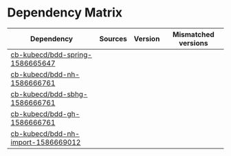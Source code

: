 # Dependency Matrix

Dependency | Sources | Version | Mismatched versions
---------- | ------- | ------- | -------------------
[cb-kubecd/bdd-spring-1586665647](https://github.com/cb-kubecd/bdd-spring-1586665647.git) |  | []() | 
[cb-kubecd/bdd-nh-1586666761](https://github.com/cb-kubecd/bdd-nh-1586666761.git) |  | []() | 
[cb-kubecd/bdd-sbhg-1586666761](https://github.com/cb-kubecd/bdd-sbhg-1586666761.git) |  | []() | 
[cb-kubecd/bdd-gh-1586666761](https://github.com/cb-kubecd/bdd-gh-1586666761.git) |  | []() | 
[cb-kubecd/bdd-nh-import-1586669012](https://github.com/cb-kubecd/bdd-nh-import-1586669012.git) |  | []() | 
